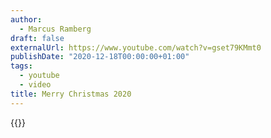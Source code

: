 ```yaml
---
author:
  - Marcus Ramberg
draft: false
externalUrl: https://www.youtube.com/watch?v=gset79KMmt0
publishDate: "2020-12-18T00:00:00+01:00"
tags:
  - youtube
  - video
title: Merry Christmas 2020
---
```


{{<youtube id="gset79KMmt0">}}
